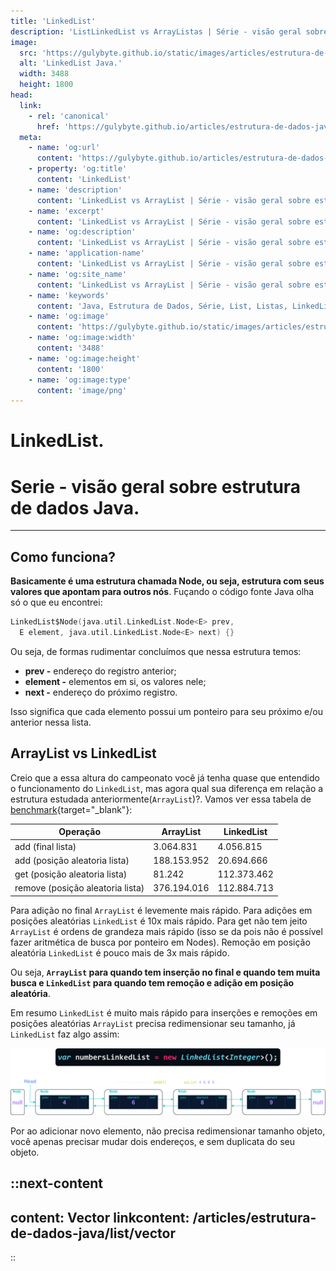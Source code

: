```yaml
---
title: 'LinkedList'
description: 'ListLinkedList vs ArrayListas | Série - visão geral sobre estrutura de dados Java.'
image:
  src: 'https://gulybyte.github.io/static/images/articles/estrutura-de-dados-java/linked-list.png'
  alt: 'LinkedList Java.'
  width: 3488
  height: 1800
head:
  link:
    - rel: 'canonical'
      href: 'https://gulybyte.github.io/articles/estrutura-de-dados-java'
  meta:
    - name: 'og:url'
      content: 'https://gulybyte.github.io/articles/estrutura-de-dados-java'
    - property: 'og:title'
      content: 'LinkedList'
    - name: 'description'
      content: 'LinkedList vs ArrayList | Série - visão geral sobre estrutura de dados Java.'
    - name: 'excerpt'
      content: 'LinkedList vs ArrayList | Série - visão geral sobre estrutura de dados Java.'
    - name: 'og:description'
      content: 'LinkedList vs ArrayList | Série - visão geral sobre estrutura de dados Java.'
    - name: 'application-name'
      content: 'LinkedList vs ArrayList | Série - visão geral sobre estrutura de dados Java.'
    - name: 'og:site_name'
      content: 'LinkedList vs ArrayList | Série - visão geral sobre estrutura de dados Java.'
    - name: 'keywords'
      content: 'Java, Estrutura de Dados, Série, List, Listas, LinkedList, LinkedList vs ArrayList'
    - name: 'og:image'
      content: 'https://gulybyte.github.io/static/images/articles/estrutura-de-dados-java/linked-list.png'
    - name: 'og:image:width'
      content: '3488'
    - name: 'og:image:height'
      content: '1800'
    - name: 'og:image:type'
      content: 'image/png'
---
```


# LinkedList.

<h1 style="text-align: left; padding: 0em 0em !important; font-size: 2em">Serie - visão geral sobre estrutura de dados Java.</h1>

---

## Como funciona?

**Basicamente é uma estrutura chamada Node, ou seja, estrutura com seus valores que apontam para outros nós**. Fuçando o código fonte Java olha só o que eu encontrei:

```c
LinkedList$Node(java.util.LinkedList.Node<E> prev,
  E element, java.util.LinkedList.Node<E> next) {}
```

Ou seja, de formas rudimentar concluímos que nessa estrutura temos:

  - **prev -** endereço do registro anterior;
  - **element -** elementos em si, os valores nele;
  - **next -** endereço do próximo registro.

Isso significa que cada elemento possui um ponteiro para seu próximo e/ou anterior nessa lista.

## ArrayList vs LinkedList

Creio que a essa altura do campeonato você já tenha quase que entendido o funcionamento do `LinkedList`, mas agora qual sua diferença em relação a estrutura estudada anteriormente(`ArrayList`)?. Vamos ver essa tabela de [benchmark](https://gist.github.com/gulybyte/5682491f14ddf489d1c05d042673ca5e){target="_blank"}:

| Operação | ArrayList | LinkedList |
| - | - | - |
| add (final lista) | 3.064.831 | 4.056.815 |
| add (posição aleatoria lista) | 188.153.952 | 20.694.666 |
| get (posição aleatoria lista) | 81.242 | 112.373.462 |
| remove (posição aleatoria lista) | 376.194.016 | 112.884.713 |

Para adição no final `ArrayList` é levemente mais rápido. Para adições em posições aleatórias `LinkedList` é 10x mais rápido. Para get não tem jeito `ArrayList` é ordens de grandeza mais rápido (isso se da pois não é possível fazer aritmética de busca por ponteiro em Nodes). Remoção em posição aleatória `LinkedList` é pouco mais de 3x mais rápido.

Ou seja, **`ArrayList` para quando tem inserção no final e quando tem muita busca e `LinkedList` para quando tem remoção e adição em posição aleatória**.

Em resumo `LinkedList` é muito mais rápido para inserções e remoções em posições aleatórias `ArrayList` precisa redimensionar seu tamanho, já `LinkedList` faz algo assim:

![LinkedList Java](/static/images/articles/estrutura-de-dados-java/linked-list.png)

Por ao adicionar novo elemento, não precisa redimensionar tamanho objeto, você apenas precisar mudar dois endereços, e sem duplicata do seu objeto.

::next-content
---
content: Vector
linkcontent: /articles/estrutura-de-dados-java/list/vector
---
::
